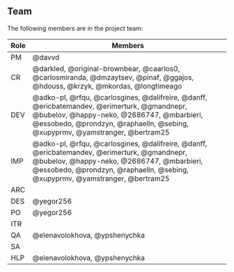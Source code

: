 ## Team

The following members are in the project team:

Role | Members
---|---
PM | @davvd
CR | @darkled, @original-brownbear, @caarlos0, @carlosmiranda, @dmzaytsev, @pinaf, @ggajos, @hdouss, @krzyk, @mkordas, @longtimeago
DEV | @adko-pl, @rfqu, @carlosgines, @dalifreire, @danff, @ericbatemandev, @erimerturk, @gmandnepr, @bubelov, @happy-neko, @2686747, @mbarbieri, @essobedo, @prondzyn, @raphaelln, @sebing, @xupyprmv, @yamstranger, @bertram25
IMP | @adko-pl, @rfqu, @carlosgines, @dalifreire, @danff, @ericbatemandev, @erimerturk, @gmandnepr, @bubelov, @happy-neko, @2686747, @mbarbieri, @essobedo, @prondzyn, @raphaelln, @sebing, @xupyprmv, @yamstranger, @bertram25
ARC | 
DES | @yegor256
PO | @yegor256
ITR | 
QA | @elenavolokhova, @ypshenychka
SA | 
HLP | @elenavolokhova, @ypshenychka
